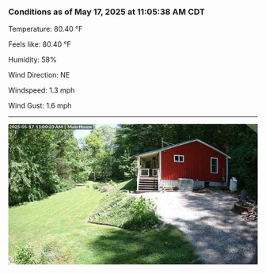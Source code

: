 ### Conditions as of May 17, 2025 at 11:05:38 AM CDT 

Temperature: 80.40 &deg;F

Feels like: 80.40 &deg;F

Humidity: 58%

Wind Direction: NE

Windspeed: 1.3 mph

Wind Gust: 1.6 mph

---

<img src="./images/latest.jpeg"/>

